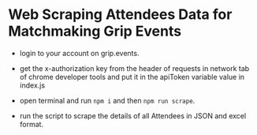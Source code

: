 # Web Scraping Attendees Data for Matchmaking Grip Events

- login to your account on grip.events.
- get the x-authorization key from the header of requests in network tab of chrome developer tools and put it in the apiToken variable value in index.js

- open terminal and run `npm i` and then `npm run scrape`.
- run the script to scrape the details of all Attendees in JSON and excel format.

